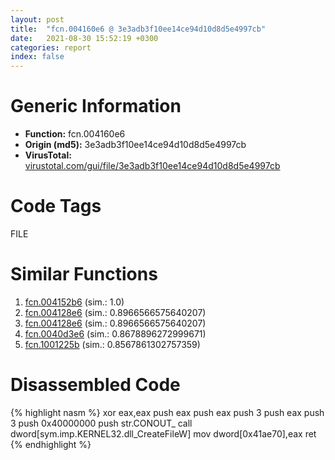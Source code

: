 ```yaml
---
layout: post
title:  "fcn.004160e6 @ 3e3adb3f10ee14ce94d10d8d5e4997cb"
date:   2021-08-30 15:52:19 +0300
categories: report
index: false
---
```


# Generic Information
- **Function:** fcn.004160e6
- **Origin (md5):** 3e3adb3f10ee14ce94d10d8d5e4997cb
- **VirusTotal:** [virustotal.com/gui/file/3e3adb3f10ee14ce94d10d8d5e4997cb][virustotal_ref]

# Code Tags
<span class="tag" id="FILE">FILE</span>


# Similar Functions

1. [fcn.004152b6][similar_1_ref] (sim.: 1.0)
2. [fcn.004128e6][similar_2_ref] (sim.: 0.8966566575640207)
3. [fcn.004128e6][similar_3_ref] (sim.: 0.8966566575640207)
4. [fcn.0040d3e6][similar_4_ref] (sim.: 0.8678896272999671)
5. [fcn.1001225b][similar_5_ref] (sim.: 0.8567861302757359)


# Disassembled Code

{% highlight nasm %}
xor eax,eax
push eax
push eax
push 3
push eax
push 3
push 0x40000000
push str.CONOUT_
call dword[sym.imp.KERNEL32.dll_CreateFileW]
mov dword[0x41ae70],eax
ret 
{% endhighlight %}


[similar_1_ref]: /report/fcn.004152b6@d3b17e7234a8b4bee51cf688dbfdf6d0
[similar_2_ref]: /report/fcn.004128e6@c905fe55bd1be43714b3c3ff051f9f8a
[similar_3_ref]: /report/fcn.004128e6@cdfdff164543984ae016a2e81648bb4a
[similar_4_ref]: /report/fcn.0040d3e6@451ddfcc92b1bb3ecaf608812dc38f69
[similar_5_ref]: /report/fcn.1001225b@b74a1e462e0b6bacec09e2503391e156
[virustotal_ref]: https://www.virustotal.com/gui/file/3e3adb3f10ee14ce94d10d8d5e4997cb